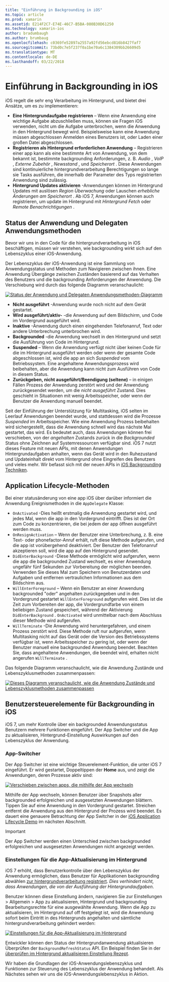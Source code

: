 ```yaml
---
title: "Einführung in Backgrounding in iOS"
ms.topic: article
ms.prod: xamarin
ms.assetid: E214F2C7-E74E-46C7-B5BA-080B30D61250
ms.technology: xamarin-ios
author: bradumbaugh
ms.author: brumbaug
ms.openlocfilehash: c0369fe52897a2557a92fd56ebcd816b8427faf7
ms.sourcegitcommit: 73bd0c7e5f237f0a1be70a6c1384309bb26609d5
ms.translationtype: MT
ms.contentlocale: de-DE
ms.lasthandoff: 03/22/2018
---
```

# <a name="introduction-to-backgrounding-in-ios"></a>Einführung in Backgrounding in iOS

iOS regelt die sehr eng Verarbeitung im Hintergrund, und bietet drei Ansätze, um es zu implementieren:

-  **Eine Hintergrundaufgabe registrieren** – Wenn eine Anwendung eine wichtige Aufgabe abzuschließen muss, können sie Fragen iOS verwenden, nicht um die Aufgabe unterbrochen, wenn die Anwendung in den Hintergrund bewegt wird. Beispielsweise kann eine Anwendung müssen abgeschlossen Anmelden eines Benutzers ist, oder Laden einer großen Datei abgeschlossen.
-  **Registrieren als Hintergrund erforderlichen Anwendung** – Registrieren einer app kann als eine bestimmte Art von Anwendung, von dem bekannt ist, bestimmte backgrounding Anforderungen, z. B. *Audio* , *VoIP* ,  *Externe Zubehör* , *Newsstand* , und *Speicherort* . Diese Anwendungen sind kontinuierliche hintergrundverarbeitung Berechtigungen so lange sie Tasks ausführen, die innerhalb der Parameter des Typs registrierten Anwendung sind zulässig.
-  **Hintergrund Updates aktivieren** -Anwendungen können im Hintergrund Updates mit auslösen *Region Überwachung* oder Lauschen *erhebliche Änderungen am Speicherort* . Ab iOS 7, Anwendungen können auch registrieren, um update im Hintergrund mit *Hintergrund Fetch* oder *Remote Benachrichtigungen* .


## <a name="application-states-and-application-delegate-methods"></a>Status der Anwendung und Delegaten Anwendungsmethoden

Bevor wir uns in den Code für die hintergrundverarbeitung in iOS beschäftigen, müssen wir verstehen, wie backgrounding wirkt sich auf den Lebenszyklus einer iOS-Anwendung.

Der Lebenszyklus der iOS-Anwendung ist eine Sammlung von Anwendungsstatus und Methoden zum Navigieren zwischen ihnen. Eine Anwendung Übergänge zwischen Zuständen basierend auf das Verhalten des Benutzers und die backgrounding Anforderungen der Anwendung. Die Verschiebung wird durch das folgende Diagramm veranschaulicht:

 [![](introduction-to-backgrounding-in-ios-images/applicationlifecycle-.png "Status der Anwendung und Delegaten Anwendungsmethoden-Diagramm")](introduction-to-backgrounding-in-ios-images/applicationlifecycle-.png#lightbox)

-  **Nicht ausgeführt** -Anwendung wurde noch nicht auf dem Gerät gestartet.
-  **Wird ausgeführt/aktiv-** -die Anwendung auf dem Bildschirm, und Code im Vordergrund ausgeführt wird.
-  **Inaktive** -Anwendung durch einen eingehenden Telefonanruf, Text oder andere Unterbrechung unterbrochen wird.
-  **Backgrounded** -die Anwendung wechselt in den Hintergrund und setzt die Ausführung von Code im Hintergrund.
-  **Suspended** – Wenn die Anwendung verfügt nicht über keinen Code für die im Hintergrund ausgeführt werden oder wenn der gesamte Code abgeschlossen ist, wird die app an sich *Suspended* vom Betriebssystem. Eine angehaltene Anwendungsprozess wird beibehalten, aber die Anwendung kann nicht zum Ausführen von Code in diesem Status.
-  **Zurückgeben, nicht ausgeführt/Beendigung (seltene)** – in einigen Fällen Prozess der Anwendung zerstört wird und der Anwendung zurückgesendet werden, um die *nicht ausgeführt* Zustand. Dies geschieht in Situationen mit wenig Arbeitsspeicher, oder wenn der Benutzer die Anwendung manuell beendet.


Seit der Einführung der Unterstützung für Multitasking, iOS selten im Leerlauf Anwendungen beendet wurde, und stattdessen wird die Prozesse *Suspended* im Arbeitsspeicher. Wie eine Anwendung Prozess beibehalten wird sichergestellt, dass die Anwendung schnell wird das nächste Mal gestartet, das wird. Es bedeutet auch, dass Anwendungen können frei verschieben, von der *angehalten* Zustands zurück in die *Backgrounded* Status ohne Zeichnen auf Systemressourcen verfügbar sind. iOS 7 nutzt dieses Feature mit neuen APIs, mit denen Anwendungen Hintergrundaufgaben anhalten, wenn das Gerät wird in den Ruhezustand und Updateinhalt direkt vom Hintergrund ohne Eingreifen des Benutzers und vieles mehr. Wir befasst sich mit der neuen APIs in [iOS Backgrounding Techniken](~/ios/app-fundamentals/backgrounding/ios-backgrounding-techniques/index.md).

## <a name="application-lifecycle-methods"></a>Application Lifecycle-Methoden

Bei einer statusänderung von eine app iOS über darüber informiert die Anwendung Ereignismethoden in die `AppDelegate` Klasse:

-  `OnActivated` -Dies heißt erstmalig die Anwendung gestartet wird, und jedes Mal, wenn die app in den Vordergrund eintrifft. Dies ist der Ort zum Code zu konzentrieren, die bei jedem der app öffnen ausgeführt werden muss.
-  `OnResignActivation` – Wenn der Benutzer eine Unterbrechung, z. B. eine Text- oder phonefactor-Anruf erhält, ruft diese Methode aufgerufen, und die app ist vorübergehend deaktiviert. Der Benutzer den Telefonanruf akzeptieren soll, wird die app auf den Hintergrund gesendet.
-  `DidEnterBackground` -Diese Methode ermöglicht wird aufgerufen, wenn die app die backgrounded Zustand wechselt, es einer Anwendung ungefähr fünf Sekunden zur Vorbereitung der möglichen beenden. Verwenden Sie dieses Mal zum Speichern von Benutzerdaten und Aufgaben und entfernen vertraulichen Informationen aus dem Bildschirm aus.
-  `WillEnterForeground` – Wenn ein Benutzer an einer Anwendung backgrounded "oder" angehalten zurückgegeben und in den Vordergrund gestartet `WillEnterForeground` aufgerufen wird. Dies ist die Zeit zum Vorbereiten der app, die Vordergrundfarbe von einem beliebigen Zustand gespeichert, während der Aktivierung `DidEnterBackground` .  `OnActivated` wird unmittelbar nach dem Abschluss dieser Methode wird aufgerufen.
-  `WillTerminate` -Die Anwendung wird heruntergefahren, und einem Prozess zerstört wird. Diese Methode ruft nur aufgerufen, wenn Multitasking nicht auf das Gerät oder die Version des Betriebssystems verfügbar ist, wenn Arbeitsspeicher zu gering ist, oder wenn der Benutzer manuell eine backgrounded Anwendung beendet. Beachten Sie, dass angehaltene Anwendungen, die beendet wird, erhalten nicht angerufen `WillTerminate` .


Das folgende Diagramm veranschaulicht, wie die Anwendung Zustände und Lebenszyklusmethoden zusammenpassen:

 [![](introduction-to-backgrounding-in-ios-images/image2.png "Dieses Diagramm veranschaulicht, wie die Anwendung Zustände und Lebenszyklusmethoden zusammenpassen")](introduction-to-backgrounding-in-ios-images/image2.png#lightbox)

## <a name="user-controls-for-backgrounding-in-ios"></a>Benutzersteuerelemente für Backgrounding in iOS

iOS 7, um mehr Kontrolle über ein backgrounded Anwendungsstatus Benutzern mehrere Funktionen eingeführt. Der App Switcher und die App zu aktualisieren, Hintergrund-Einstellung Auswirkungen auf den Lebenszyklus der Anwendung.

### <a name="app-switcher"></a>App-Switcher

Der App Switcher ist eine wichtige Steuerelement-Funktion, die unter iOS 7 eingeführt. Er wird gestartet, Doppeltippen der **Home** aus, und zeigt die Anwendungen, deren Prozesse aktiv sind:

 [![](introduction-to-backgrounding-in-ios-images/app-switcher-.png "Verschieben zwischen apps, die mithilfe der App wechseln")](introduction-to-backgrounding-in-ios-images/app-switcher-.png#lightbox)

Mithilfe der App wechseln, können Benutzer über Snapshots aller backgrounded erfolgreichen und ausgesetzten Anwendungen blättern. Tippen Sie auf eine Anwendung in den Vordergrund gestartet. Streichen entfernt die Anwendung aus den Hintergrund der Prozess wird beendet. Es dauert eine genauere Betrachtung der App Switcher in der [iOS Application Lifecycle Demo](~/ios/app-fundamentals/backgrounding/application-lifecycle-demo.md) im nächsten Abschnitt.

> [!IMPORTANT]
> Der App Switcher werden einen Unterschied zwischen backgrounded erfolgreichen und ausgesetzten Anwendungen nicht angezeigt werden.



### <a name="background-app-refresh-settings"></a>Einstellungen für die App-Aktualisierung im Hintergrund

iOS 7 erhöht, dass Benutzerkontrolle über den Lebenszyklus der Anwendung ermöglichen, dass Benutzer für Applikationen backgrounding abwählen [zur hintergrundverarbeitung registriert](~/ios/app-fundamentals/backgrounding/ios-backgrounding-techniques/registering-applications-to-run-in-background.md). *Dies verhindert nicht, dass Anwendungen, die von der Ausführung der Hintergrundaufgaben*.

Benutzer können diese Einstellung ändern, navigieren Sie zur <span class="uiitem">Einstellungen > Allgemein > App zu aktualisieren, Hintergrund</span> und backgrounding Bearbeitungsrechte für eine ausgewählte Anwendung. Wenn die App zu aktualisieren, im Hintergrund auf off festgelegt ist, wird die Anwendung sofort beim Eintritt in des Hintergrunds angehalten und sämtliche hintergrundverarbeitung gehindert werden:

 [![](introduction-to-backgrounding-in-ios-images/settings-.png "Einstellungen für die App-Aktualisierung im Hintergrund")](introduction-to-backgrounding-in-ios-images/settings-.png#lightbox)

Entwickler können den Status der Hintergrundanwendung aktualisieren Überprüfen der `BackgroundRefreshStatus` API. Ein Beispiel finden Sie in der [überprüfen im Hintergrund aktualisieren Einstellung Rezept](https://developer.xamarin.com/recipes/ios/multitasking/check_background_refresh_setting/).

Wir haben die Grundlagen der iOS-Anwendungslebenszyklus und Funktionen zur Steuerung des Lebenszyklus der Anwendung behandelt. Als Nächstes sehen wir uns die iOS-Anwendungslebenszyklus in Aktion.

